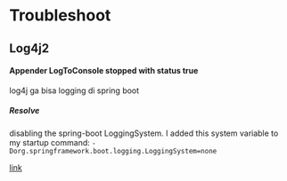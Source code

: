 # Troubleshoot

## Log4j2

#### Appender LogToConsole stopped with status true
log4j ga bisa logging di spring boot

##### Resolve
disabling the spring-boot LoggingSystem. I added this system variable to my startup command: `-Dorg.springframework.boot.logging.LoggingSystem=none`

[link](https://stackoverflow.com/questions/51802181/log4j2-shuts-down-all-appenders-with-slf4j)